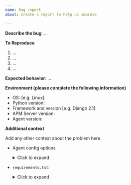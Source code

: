 ```yaml
---
name: Bug report
about: Create a report to help us improve

---
```


**Describe the bug**: ...

**To Reproduce**

1. ...
2. ...
3. ...
4. ...

**Expected behavior**: ...

**Environment (please complete the following information)**
- OS: [e.g. Linux]
- Python version:
- Framework and version [e.g. Django 2.1]: 
- APM Server version:
- Agent version:


**Additional context**

Add any other context about the problem here.

- Agent config options <!-- be careful not to post sensitive information -->
  <details>
    <summary>Click to expand</summary>

    ```
    replace this line with your agent config options
    remember to mask any sensitive fields like tokens
    ```
  </details>
- `requirements.txt`:
  <details>
    <summary>Click to expand</summary>

    ```
    replace this line with your `requirements.txt`
    ```
  </details>
